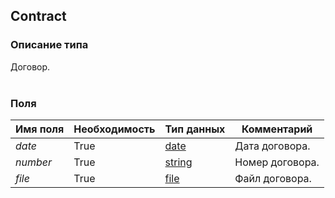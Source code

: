 
## Contract

### Описание типа
Договор.<br/><br/>
### Поля

| Имя поля | Необходимость | Тип данных | Комментарий |
|---|---|---|---|
|*date*|True|[date](/types/date)|Дата договора.<br/>|
|*number*|True|[string](/types/string)|Номер договора.<br/>|
|*file*|True|[file](/types/file)|Файл договора.<br/>|
